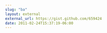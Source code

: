 ```yaml
---
slug: "ba"
layout: external
external_url: https://gist.github.com/659424
date: 2011-02-24T15:37:19-06:00
---
```


